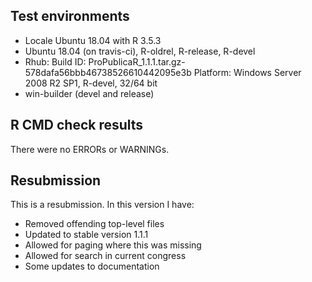 ## Test environments
* Locale Ubuntu 18.04 with R 3.5.3
* Ubuntu 18.04 (on travis-ci), R-oldrel, R-release, R-devel
* Rhub:
  Build ID:	ProPublicaR_1.1.1.tar.gz-578dafa56bbb46738526610442095e3b
  Platform:	Windows Server 2008 R2 SP1, R-devel, 32/64 bit
* win-builder (devel and release)

## R CMD check results
There were no ERRORs or WARNINGs. 

## Resubmission

This is a resubmission. In this version I have:

* Removed offending top-level files
* Updated to stable version 1.1.1
* Allowed for paging where this was missing
* Allowed for search in current congress
* Some updates to documentation